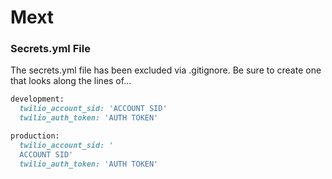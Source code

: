 # Mext

### Secrets.yml File
The secrets.yml file has been excluded via .gitignore.  Be sure to create one that looks along the lines of...

```ruby
development:
  twilio_account_sid: 'ACCOUNT SID'
  twilio_auth_token: 'AUTH TOKEN'

production:
  twilio_account_sid: '
  ACCOUNT SID'
  twilio_auth_token: 'AUTH TOKEN'